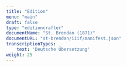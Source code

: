 ```yaml
---
title: "Edition"
menu: "main"
draft: false
type: "editioncrafter"
documentName: "St. Brendan (1871)"
documentURL: "st-brendan/iiif/manifest.json"
transcriptionTypes:
    text: 'Deutsche Übersetzung'
weight: 25
---
```

